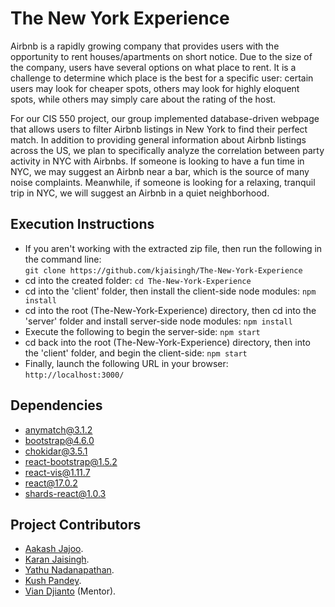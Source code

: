 # The New York Experience
Airbnb is a rapidly growing company that provides users with the opportunity to rent houses/apartments on short notice. 
Due to the size of the company, users have several options on what place to rent. It is a challenge to determine which 
place is the best for a specific user: certain users may look for cheaper spots, others may look for highly eloquent 
spots, while others may simply care about the rating of the host.

For our CIS 550 project, our group implemented database-driven webpage that allows users to filter Airbnb listings in New York to find their perfect match. In 
addition to providing general information about Airbnb listings across the US, we plan to specifically analyze the 
correlation between party activity in NYC with Airbnbs. If someone is looking to have a fun time in NYC, we may suggest 
an Airbnb near a bar, which is the source of many noise complaints. Meanwhile, if someone is looking for a relaxing, 
tranquil trip in NYC, we will suggest an Airbnb in a quiet neighborhood.

## Execution Instructions
* If you aren't working with the extracted zip file, then run the following in the command line: \
`git clone https://github.com/kjaisingh/The-New-York-Experience`
* cd into the created folder: `cd The-New-York-Experience`
* cd into the 'client' folder, then install the client-side node modules: `npm install`
* cd into the root (The-New-York-Experience) directory, then cd into the  'server' folder and install server-side node modules: `npm install`
* Execute the following to begin the server-side: `npm start`
* cd back into the root (The-New-York-Experience) directory, then into the  'client' folder, and begin the client-side: `npm start`
* Finally, launch the following URL in your browser: `http://localhost:3000/`

## Dependencies
* anymatch@3.1.2
* bootstrap@4.6.0
* chokidar@3.5.1
* react-bootstrap@1.5.2
* react-vis@1.11.7
* react@17.0.2
* shards-react@1.0.3

## Project Contributors
* [Aakash Jajoo](https://github.com/aakashjajoo1).
* [Karan Jaisingh](https://github.com/kjaisingh).
* [Yathu Nadanapathan](https://github.com/yathu-n).
* [Kush Pandey](https://github.com/kushpandey1811).
* [Vian Djianto](https://github.com/viandjianto) (Mentor).
